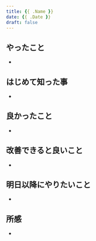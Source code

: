 ```yaml
---
title: {{ .Name }}
date: {{ .Date }}
draft: false
---
```


## やったこと
- 

## はじめて知った事
- 

## 良かったこと
- 

## 改善できると良いこと
- 

## 明日以降にやりたいこと
- 

## 所感
- 